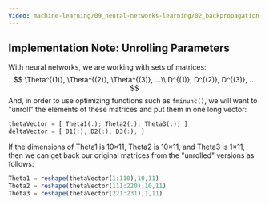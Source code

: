 ```yaml
---
Video: machine-learning/09_neural-networks-learning/02_backpropagation-in-practice/01_implementation-note-unrolling-parameters.mp4
---
```


## Implementation Note: Unrolling Parameters

With neural networks, we are working with sets of matrices:
$$
\Theta^{(1)}, \Theta^{(2)}, \Theta^{(3)}, ...\\
D^{(1)}, D^{(2)}, D^{(3)}, ...
$$
And, in order to use optimizing functions such as `fminunc()`, we will want to "unroll" the elements of these matrices and put them in one long vector:

```octave
thetaVector = [ Theta1(:); Theta2(:); Theta3(:); ]
deltaVector = [ D1(:); D2(:); D3(:); ]
```

If the dimensions of Theta1 is 10×11, Theta2 is 10×11, and Theta3 is 1×11, then we can get back our original matrices from the "unrolled" versions as follows:

```octave
Theta1 = reshape(thetaVector(1:110),10,11)
Theta2 = reshape(thetaVector(111:220),10,11)
Theta3 = reshape(thetaVector(221:231),1,11)
```
